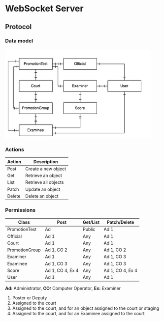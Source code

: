 # WebSocket Server

## Protocol

### Data model

![Data Model](data-model.png)

### Actions

| Action | Description          |
| ------ | -------------------- |
| Post   | Create a new object  |
| Get    | Retrieve an object   |
| List   | Retrieve all objects |
| Patch  | Update an object     |
| Delete | Delete an object     |

### Permissions

| Class          | Post             | Get/List | Patch/Delete     |
|----------------|------------------|----------|------------------|
| PromotionTest  | Ad               | Public   | Ad 1             |
| Official       | Ad 1             | Any      | Ad 1             |
| Court          | Ad 1             | Any      | Ad 1             |
| PromotionGroup | Ad 1, CO 2       | Any      | Ad 1, CO 2       |
| Examiner       | Ad 1             | Any      | Ad 1, CO 3       |
| Examinee       | Ad 1, CO 3       | Any      | Ad 1, CO 3       |
| Score          | Ad 1, CO 4, Ex 4 | Any      | Ad 1, CO 4, Ex 4 |
| User           | Ad 1             | Any      | Ad 1             |

**Ad:** Administrator, **CO:** Computer Operator, **Ex:** Examiner

1. Poster or Deputy
2. Assigned to the court
3. Assigned to the court, and for an object assigned to the court or staging
4. Assigned to the court, and for an Examinee assigned to the court
